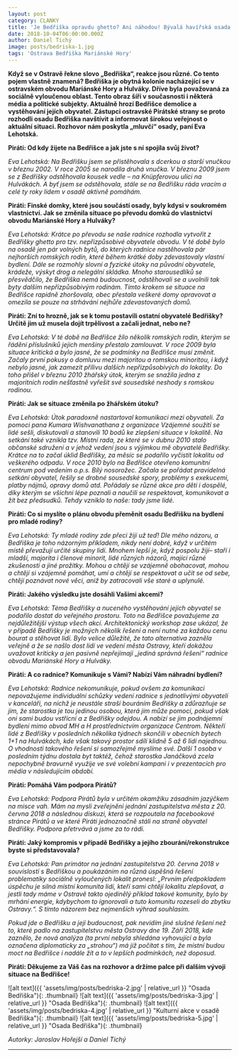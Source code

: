 ```yaml
---
layout: post
category: CLANKY
title: 'Je Bedřiška opravdu ghetto? Ani náhodou! Bývalá havířská osada jde příkladem celé republice'
date: 2018-10-04T06:00:00.000Z
author: Daniel Tichý
image: posts/bedriska-1.jpg
tags: 'Ostrava Bedřiška Mariánské Hory'
---
```


**Když se v Ostravě řekne slovo „Bedřiška“, reakce jsou různé. Co tento pojem vlastně znamená? Bedřiška je obytná kolonie nacházející se v ostravském obvodu Mariánské Hory a Hulváky. Dříve byla považovaná za sociálně vyloučenou oblast. Tento obraz šíří v současnosti i některá média a politické subjekty. Aktuálně hrozí Bedřišce demolice a vystěhování jejích obyvatel.  Zástupci ostravské Pirátské strany se proto rozhodli osadu Bedřiška navštívit a informovat širokou veřejnost o aktuální situaci. Rozhovor nám poskytla „mluvčí“ osady, paní Eva Lehotská.**

**Piráti: Od kdy žijete na Bedřišce a jak jste s ní spojila svůj život?**

*Eva Lehotská: Na Bedřišku jsem se přistěhovala s dcerkou a starší vnučkou v březnu 2002. V roce 2005 se narodila druhá vnučka. V březnu 2009 jsem se z Bedřišky odstěhovala kousek vedle – na Knüpferovou ulici na Hulvákách. A byť jsem se odstěhovala, stále se na Bedřišku ráda vracím a celé ty roky lidem v osadě aktivně pomáhám.*  

**Piráti: Finské domky, které jsou součástí osady, byly kdysi v soukromém vlastnictví. Jak se změnila situace po převodu domků do vlastnictví obvodu Mariánské Hory a Hulváky?**

*Eva Lehotská: Krátce po převodu se naše radnice rozhodla vytvořit z Bedřišky ghetto pro tzv. nepřizpůsobivé obyvatele obvodu. V té době bylo na osadě jen pár volných bytů, do kterých radnice nastěhovala pár nejhorších romských rodin, které během krátké doby zdevastovaly vlastní bydlení. Dále se rozmohly slovní a fyzické útoky na původní obyvatele, krádeže, výskyt drog a nelegální skládka. Mnoho starousedlíků se přesvědčilo, že Bedřiška nemá budoucnost, odstěhovali se a uvolnili tak byty dalším nepřizpůsobivým rodinám. Tímto krokem se situace na Bedřišce rapidně zhoršovala, obec přestala veškeré domy opravovat a omezila se pouze na strhávání nejhůře zdevastovaných domů.*

**Piráti: Zní to hrozně, jak se k tomu postavili ostatní obyvatelé Bedřišky? Určitě jim už musela dojít trpělivost a začali jednat, nebo ne?**

*Eva Lehotská: V té době na Bedřišce žilo několik romských rodin, kterým se řádění příslušníků jejich menšiny přestalo zamlouvat. V roce 2009 byla situace kritická a bylo jasné, že se podmínky na Bedřišce musí změnit. Začaly první pokusy o domluvu mezi majoritou a romskou minoritou, i když nebylo jasné, jak zamezit přílivu dalších nepřizpůsobivých do lokality. Do toho přišel v březnu 2010 žhářský útok, kterým se snažila jedna z majoritních rodin nešťastně vyřešit své sousedské neshody s romskou rodinou.*

**Piráti: Jak se situace změnila po žhářském útoku?**

*Eva Lehotská: Útok paradoxně nastartoval komunikaci mezi obyvateli. Za pomoci pana Kumara Wishvanathana z organizace Vzájemné soužití se lidé sešli, diskutovali a stanovili 10 bodů ke zlepšení situace v lokalitě. Na setkání také vznikla tzv. Místní rada, ze které se v dubnu 2010 stalo občanské sdružení a v jehož vedení jsou s výjimkou mě obyvatelé Bedřišky. Krátce na to začal úklid Bedřišky, za měsíc se podařilo vyčistit lokalitu od veškerého odpadu. V roce 2010 bylo na Bedřišce otevřeno komunitní centrum pod vedením o.p.s. Bílý nosorožec. Začala se pořádat pravidelná setkání obyvatel, řešily se drobné sousedské spory, problémy s exekucemi, platby nájmů, opravy domů atd. Pořádaly se různé akce pro děti i dospělé, díky kterým se všichni lépe poznali a naučili se respektovat, komunikovat a žít bez předsudků. Tehdy vzniklo to naše: tady jsme lidé.*

**Piráti: Co si myslíte o plánu obvodu přeměnit osadu Bedřišku na bydlení pro mladé rodiny?**

*Eva Lehotská: Ty mladé rodiny zde přeci žijí už teď! Dle mého názoru, a Bedřiška je toho názorným příkladem, nikdy není dobré, když v určitém místě převažují určité skupiny lidí. Mnohem lepší je, když pospolu žijí– staří i mladší, majorita i členové minorit, lidé různých názorů, mající různé zkušeností a jiné prožitky. Mohou a chtějí se vzájemně obohacovat, mohou a chtějí si vzájemně pomáhat, umí a chtějí se respektovat a učit se od sebe, chtějí poznávat nové věci, aniž by zatracovali vše staré a uplynulé.* 

**Piráti: Jakého výsledku jste dosáhli Vašimi akcemi?**

*Eva Lehotská: Téma Bedřišky a nuceného vystěhování jejích obyvatel se podařilo dostat do veřejného prostoru. Toto na Bedřišce považujeme za nejdůležitější výstup všech akcí. Architektonický workshop zase ukázal, že v případě Bedřišky je možných několik řešení a není nutné za každou cenu bourat a stěhovat lidí. Bylo velice důležité, že tato alternativa zazněla veřejně a že se našlo dost lidí ve vedení města Ostravy, kteří dokážou uvažovat kriticky a jen pasivně nepřejímají „jediná správná řešení“ radnice obvodu Mariánské Hory a Hulváky.*  

**Piráti: A co radnice? Komunikuje s Vámi? Nabízí Vám náhradní bydlení?**

*Eva Lehotská: Radnice nekomunikuje, pokud ovšem za komunikaci nepovažujeme individuální schůzky vedení radnice s jednotlivými obyvateli v kanceláři, na nichž je neustále straší bouráním Bedřišky a zdůrazňuje se jim, že starostka je tou jedinou osobou, která jim může pomoci, pokud však oni sami budou vstřícní a z Bedřišky odejdou.  A nabízí se jim podnájemní bydlení mimo obvod MH a H prostřednictvím organizace Centrom. Někteří lidé z Bedřišky v posledních několika týdnech skončili v obecních bytech 1+1 na Hulvákách, kde však takový prostor sdílí klidně 5 až 6 lidí najednou. O vhodnosti takového řešení si samozřejmě myslíme své. Další 1 osoba v posledním týdnu dostala byt taktéž, čehož starostka Janáčková zcela nepochybně bravurně využije ve své volební kampani i v prezentacích pro média v následujícím období.*

**Piráti: Pomáhá Vám podpora Pirátů?**

*Eva Lehotská: Podpora Pirátů byla v určitém okamžiku zásadním jazýčkem na misce vah. Mám na mysli zveřejnění jednání zastupitelstva města z 20. června 2018 a následnou diskuzi, která se rozpoutala na facebookové stránce Pirátů a ve které Piráti jednoznačně stáli na straně obyvatel Bedřišky. Podpora přetrvává a jsme za to rádi.*

**Piráti: Jaký kompromis v případě Bedřišky a jejího zbourání/rekonstrukce byste si představovala?**

*Eva Lehotská: Pan primátor na jednání zastupitelstva 20. června 2018 v souvislostí s Bedřiškou a poukázáním na různá úspěšná řešení problematiky sociálně vyloučených lokalit pronesl: „Prvním předpokladem úspěchu je silná místní komunita lidí, kteří sami chtějí lokalitu zlepšovat, a jestli tady máme v Ostravě takto ojedinělý příklad takové komunity, bylo by mrhání energie, kdybychom to ignorovali a tuto komunitu rozeseli do zbytku Ostravy.“. S tímto názorem bez nejmenších výhrad souhlasím.*

*Pokud jde o Bedřišku a její budoucnost, pak nevidím jiné slušné řešení než to, které padlo na zastupitelstvu města Ostravy dne 19. Září 2018, kde zaznělo, že nová analýza (ta první nebyla shledána vyhovující a byla označena diplomaticky za „strohou“) má již počítat s tím, že místní budou moct na Bedřišce i nadále žít a to v lepších podmínkách, než doposud.* 

**Piráti: Děkujeme za Váš čas na rozhovor a držíme palce při dalším vývoji situace na Bedřišce!**

![alt text]({{ 'assets/img/posts/bedriska-2.jpg' | relative_url }} "Osada Bedřiška"){: .thumbnail}
![alt text]({{ 'assets/img/posts/bedriska-3.jpg' | relative_url }} "Osada Bedřiška"){: .thumbnail}
![alt text]({{ 'assets/img/posts/bedriska-4.jpg' | relative_url }} "Kulturní akce v osadě Bedřiška"){: .thumbnail}
![alt text]({{ 'assets/img/posts/bedriska-5.jpg' | relative_url }} "Osada Bedřiška"){: .thumbnail}

*Autorky: Jaroslav Hořejší a Daniel Tichý*

---

